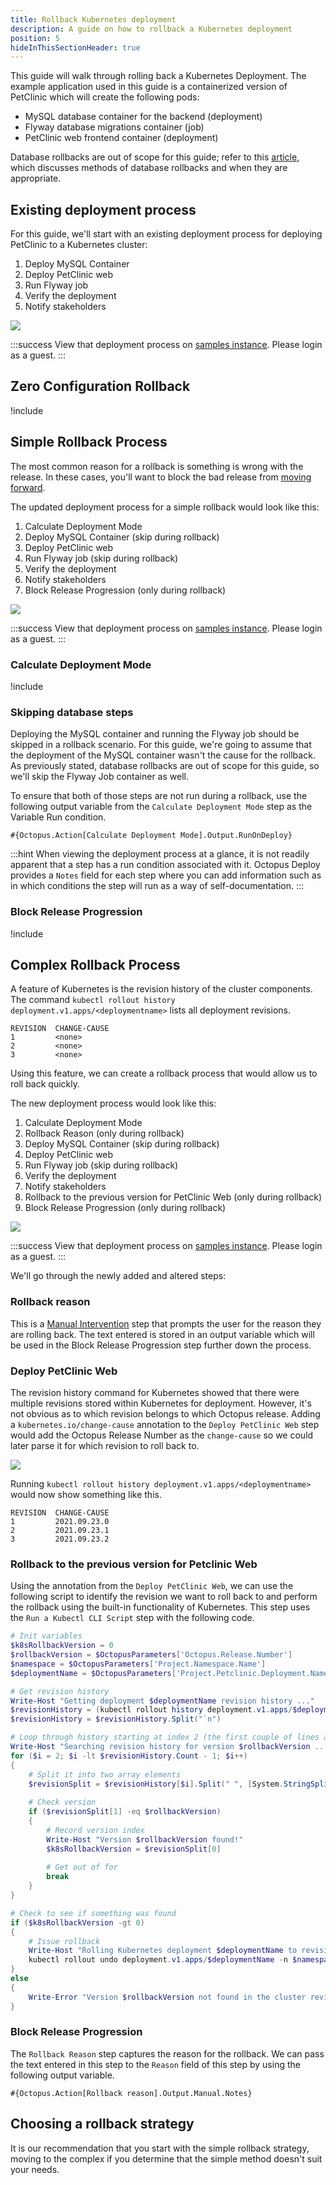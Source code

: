 ```yaml
---
title: Rollback Kubernetes deployment
description: A guide on how to rollback a Kubernetes deployment
position: 5
hideInThisSectionHeader: true
---
```

This guide will walk through rolling back a Kubernetes Deployment.  The example application used in this guide is a containerized version of PetClinic which will create the following pods:
- MySQL database container for the backend (deployment)
- Flyway database migrations container (job)
- PetClinic web frontend container (deployment)

Database rollbacks are out of scope for this guide; refer to this [article](https://octopus.com/blog/database-rollbacks-pitfalls), which discusses methods of database rollbacks and when they are appropriate.

## Existing deployment process
For this guide, we'll start with an existing deployment process for deploying PetClinic to a Kubernetes cluster:

1. Deploy MySQL Container
1. Deploy PetClinic web
1. Run Flyway job
1. Verify the deployment
1. Notify stakeholders

![](octopus-original-deployment-process.png)

:::success
View that deployment process on [samples instance](https://samples.octopus.app/app#/Spaces-762/projects/01-kubernetes-original/deployments/process).  Please login as a guest.
:::

## Zero Configuration Rollback
!include <zero-configuration-rollback>

## Simple Rollback Process
The most common reason for a rollback is something is wrong with the release.  In these cases, you'll want to block the bad release from [moving forward](/docs/releases/prevent-release-progression.md).

The updated deployment process for a simple rollback would look like this:

1. Calculate Deployment Mode
1. Deploy MySQL Container (skip during rollback)
1. Deploy PetClinic web
1. Run Flyway job (skip during rollback)
1. Verify the deployment
1. Notify stakeholders
1. Block Release Progression (only during rollback)

![](octopus-simple-rollback-process.png)

:::success
View that deployment process on [samples instance](https://samples.octopus.app/app#/Spaces-762/projects/02-kubernetes-simple-rollback/deployments/process).  Please login as a guest.
:::

### Calculate Deployment Mode
!include <calculate-deployment-mode>

### Skipping database steps
Deploying the MySQL container and running the Flyway job should be skipped in a rollback scenario.  For this guide, we're going to assume that the deployment of the MySQL container wasn't the cause for the rollback.  As previously stated, database rollbacks are out of scope for this guide, so we'll skip the Flyway Job container as well.

To ensure that both of those steps are not run during a rollback, use the following output variable from the `Calculate Deployment Mode` step as the Variable Run condition.

```text
#{Octopus.Action[Calculate Deployment Mode].Output.RunOnDeploy}
```

:::hint
When viewing the deployment process at a glance, it is not readily apparent that a step has a run condition associated with it.  Octopus Deploy provides a `Notes` field for each step where you can add information such as in which conditions the step will run as a way of self-documentation.
:::

### Block Release Progression

!include <prevent-release-progression>

## Complex Rollback Process
A feature of Kubernetes is the revision history of the cluster components.  The command `kubectl rollout history deployment.v1.apps/<deploymentname>` lists all deployment revisions.

```text
REVISION  CHANGE-CAUSE
1         <none>
2         <none>
3         <none>
```
Using this feature, we can create a rollback process that would allow us to roll back quickly.

The new deployment process would look like this:

1. Calculate Deployment Mode
1. Rollback Reason (only during rollback)
1. Deploy MySQL Container (skip during rollback)
1. Deploy PetClinic web
1. Run Flyway job (skip during rollback)
1. Verify the deployment
1. Notify stakeholders
1. Rollback to the previous version for PetClinic Web (only during rollback)
1. Block Release Progression (only during rollback)

![](octopus-complex-rollback-process.png)

:::success
View that deployment process on [samples instance](https://samples.octopus.app/app#/Spaces-762/projects/03-kubernetes-complex-rollback/deployments/process).  Please login as a guest.
:::

We'll go through the newly added and altered steps:

### Rollback reason
This is a [Manual Intervention](https://octopus.com/docs/projects/built-in-step-templates/manual-intervention-and-approvals) step that prompts the user for the reason they are rolling back.  The text entered is stored in an output variable which will be used in the Block Release Progression step further down the process.

### Deploy PetClinic Web
The revision history command for Kubernetes showed that there were multiple revisions stored within Kubernetes for deployment.  However, it's not obvious as to which revision belongs to which Octopus release.  Adding a `kubernetes.io/change-cause` annotation to the `Deploy PetClinic Web` step would add the Octopus Release Number as the `change-cause` so we could later parse it for which revision to roll back to.

![](octopus-k8s-deployment-annotation.png)

Running `kubectl rollout history deployment.v1.apps/<deploymentname>` would now show something like this.

```text
REVISION  CHANGE-CAUSE
1         2021.09.23.0
2         2021.09.23.1
3         2021.09.23.2
```

### Rollback to the previous version for Petclinic Web
Using the annotation from the `Deploy PetClinic Web`, we can use the following script to identify the revision we want to roll back to and perform the rollback using the built-in functionality of Kubernetes.  This step uses the `Run a Kubectl CLI Script` step with the following code.

```powershell
# Init variables
$k8sRollbackVersion = 0
$rollbackVersion = $OctopusParameters['Octopus.Release.Number']
$namespace = $OctopusParameters['Project.Namespace.Name']
$deploymentName = $OctopusParameters['Project.Petclinic.Deployment.Name']

# Get revision history
Write-Host "Getting deployment $deploymentName revision history ..."
$revisionHistory = (kubectl rollout history deployment.v1.apps/$deploymentName -n $namespace)
$revisionHistory = $revisionHistory.Split("`n")

# Loop through history starting at index 2 (the first couple of lines aren't versions)
Write-Host "Searching revision history for version $rollbackVersion ..."
for ($i = 2; $i -lt $revisionHistory.Count - 1; $i++)
{
    # Split it into two array elements
    $revisionSplit = $revisionHistory[$i].Split(" ", [System.StringSplitOptions]::RemoveEmptyEntries)
    
    # Check version
    if ($revisionSplit[1] -eq $rollbackVersion)
    {
        # Record version index
        Write-Host "Version $rollbackVersion found!"
        $k8sRollbackVersion = $revisionSplit[0]
        
        # Get out of for
        break
    }
}

# Check to see if something was found
if ($k8sRollbackVersion -gt 0)
{
    # Issue rollback
    Write-Host "Rolling Kubernetes deployment $deploymentName to revision $k8sRollbackVersion ..."
    kubectl rollout undo deployment.v1.apps/$deploymentName -n $namespace --to-revision=$k8sRollbackVersion
}
else
{
    Write-Error "Version $rollbackVersion not found in the cluster revision history."
}
```
### Block Release Progression
The `Rollback Reason` step captures the reason for the rollback.  We can pass the text entered in this step to the `Reason` field of this step by using the following output variable.

```text
#{Octopus.Action[Rollback reason].Output.Manual.Notes}
```

## Choosing a rollback strategy
It is our recommendation that you start with the simple rollback strategy, moving to the complex if you determine that the simple method doesn't suit your needs.